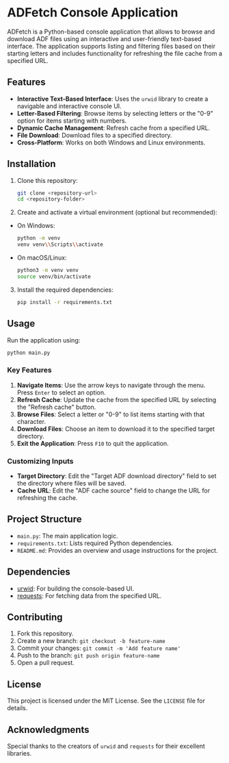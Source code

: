 # ADFetch Console Application

ADFetch is a Python-based console application that allows to browse and download ADF files using an interactive and user-friendly text-based interface. The application supports listing and filtering files based on their starting letters and includes functionality for refreshing the file cache from a specified URL.

## Features

- **Interactive Text-Based Interface**: Uses the `urwid` library to create a navigable and interactive console UI.
- **Letter-Based Filtering**: Browse items by selecting letters or the "0-9" option for items starting with numbers.
- **Dynamic Cache Management**: Refresh cache from a specified URL.
- **File Download**: Download files to a specified directory.
- **Cross-Platform**: Works on both Windows and Linux environments.

## Installation

1. Clone this repository:
   ```bash
   git clone <repository-url>
   cd <repository-folder>
   ```
2. Create and activate a virtual environment (optional but recommended):

  * On Windows:
    ```bash
    python -m venv
    venv venv\\Scripts\\activate
    ```

  * On macOS/Linux:
    ```bash
    python3 -m venv venv
    source venv/bin/activate
    ```

3. Install the required dependencies:
   ```bash
   pip install -r requirements.txt
   ```

## Usage

Run the application using:
```bash
python main.py
```

### Key Features

1. **Navigate Items**: Use the arrow keys to navigate through the menu. Press `Enter` to select an option.
2. **Refresh Cache**: Update the cache from the specified URL by selecting the "Refresh cache" button.
3. **Browse Files**: Select a letter or "0-9" to list items starting with that character.
4. **Download Files**: Choose an item to download it to the specified target directory.
5. **Exit the Application**: Press `F10` to quit the application.

### Customizing Inputs
- **Target Directory**: Edit the "Target ADF download directory" field to set the directory where files will be saved.
- **Cache URL**: Edit the "ADF cache source" field to change the URL for refreshing the cache.

## Project Structure
- `main.py`: The main application logic.
- `requirements.txt`: Lists required Python dependencies.
- `README.md`: Provides an overview and usage instructions for the project.

## Dependencies

- [urwid](https://urwid.org/): For building the console-based UI.
- [requests](https://docs.python-requests.org/): For fetching data from the specified URL.

## Contributing

1. Fork this repository.
2. Create a new branch: `git checkout -b feature-name`
3. Commit your changes: `git commit -m 'Add feature name'`
4. Push to the branch: `git push origin feature-name`
5. Open a pull request.

## License

This project is licensed under the MIT License. See the `LICENSE` file for details.

## Acknowledgments

Special thanks to the creators of `urwid` and `requests` for their excellent libraries.
